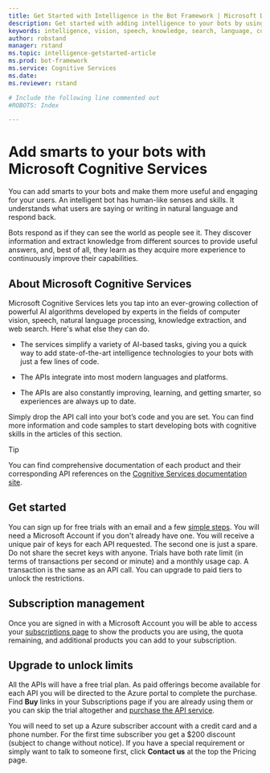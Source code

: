 ```yaml
---
title: Get Started with Intelligence in the Bot Framework | Microsoft Docs
description: Get started with adding intelligence to your bots by using Microsoft Cognitive Services.
keywords: intelligence, vision, speech, knowledge, search, language, cognitive
author: robstand
manager: rstand
ms.topic: intelligence-getstarted-article
ms.prod: bot-framework
ms.service: Cognitive Services
ms.date:
ms.reviewer: rstand

# Include the following line commented out
#ROBOTS: Index

---
```

# Add smarts to your bots with Microsoft Cognitive Services

You can add smarts to your bots and make them more useful and engaging for your users. An intelligent bot has human-like senses and skills. It understands what users are saying or writing in natural language and respond back. 

Bots respond as if they can see the world as people see it. They discover information and extract knowledge from different sources to provide useful answers, and, best of all, they learn as they acquire more experience to continuously improve their capabilities. 


## About Microsoft Cognitive Services
Microsoft Cognitive Services lets you tap into an ever-growing collection of powerful AI algorithms developed by experts in the fields of computer vision, speech, natural language processing, knowledge extraction, and web search. Here's what else they can do.

- The services simplify a variety of AI-based tasks, giving you a quick way to add state-of-the-art intelligence technologies to your bots with just a few lines of code. 

- The APIs integrate into most modern languages and platforms. 

- The APIs are also constantly improving, learning, and getting smarter, so experiences are always up to date. 

Simply drop the API call into your bot’s code and you are set. You can find more information and code samples to start developing bots with cognitive skills in the articles of this section.

> [!TIP]
> You can find comprehensive documentation of each product and their corresponding API references on the <a href="https://www.microsoft.com/cognitive-services/en-us/documentation" target="_blank">Cognitive Services documentation site</a>.

## Get started
You can sign up for free trials with an email and a few <a href="https://www.microsoft.com/cognitive-services/en-us/sign-up" target="_blank">simple steps</a>. You will need a Microsoft Account if you don't already have one. You will receive a unique pair of keys for each API requested. The second one is just a spare. Do not share the secret keys with anyone. Trials have both rate limit (in terms of transactions per second or minute) and a monthly usage cap. A transaction is the same as an API call. You can upgrade to paid tiers to unlock the restrictions.

## Subscription management
Once you are signed in with a Microsoft Account you will be able to access your <a href="https://www.microsoft.com/cognitive-services/en-us/subscriptions" target="_blank">subscriptions page</a> to show the products you are using, the quota remaining, and additional products you can add to your subscription.

## Upgrade to unlock limits
All the APIs will have a free trial plan. As paid offerings become available for each API you will be directed to the Azure portal to complete the purchase. Find **Buy** links in your Subscriptions page if you are already using them or you can skip the trial altogether and <a href="https://www.microsoft.com/cognitive-services/en-us/pricing" target="_blank">purchase the API service</a>. 

You will need to set up a Azure subscriber account with a credit card and a phone number. For the first time subscriber you get a $200 discount (subject to change without notice). If you have a special requirement or simply want to talk to someone first, click **Contact us** at the top the Pricing page.
